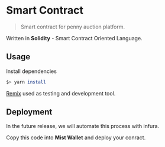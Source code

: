 # Smart Contract

> Smart contract for penny auction platform.

Written in **Solidity** - Smart Contract Oriented Language.

## Usage

Install dependencies

```sh
$> yarn install
```

[Remix](https://remix.ethereum.org) used as testing and development tool.

## Deployment

In the future release, we will automate this process with infura.

Copy this code into **Mist Wallet** and deploy your conract.
